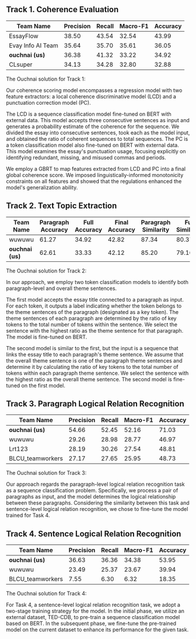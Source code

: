 ## Track 1. Coherence Evaluation

| Team Name | Precision | Recall | Macro-F1 | Accuracy |
| --- | --- | --- | --- | --- |
| EssayFlow | 38.50 | 43.54 | 32.54 | 43.99 |
| Evay Info AI Team | 35.64 | 35.70 | 35.61 | 36.05 |
| <strong>ouchnai (us)</strong> | 36.38 | 41.32 | 33.22 | 34.92 |
| CLsuper | 34.13 | 34.28 | 32.80 | 32.88 |

The Ouchnai solution for Track 1:

Our coherence scoring model encompasses a regression model with two feature extractors: a local coherence discriminative model (LCD) and a punctuation correction model (PC).

The LCD is a sequence classification model fine-tuned on BERT with external data. This model accepts three consecutive sentences as input and generates a probability estimate of the coherence for the sequence. We divided the essay into consecutive sentences, took each as the model input, and obtained the ratio of coherent sequences to total sequences. The PC is a token classification model also fine-tuned on BERT with external data. This model examines the essay's punctuation usage, focusing explicitly on identifying redundant, missing, and misused commas and periods.

We employ a GBRT to map features extracted from LCD and PC into a final global coherence score. We imposed linguistically-informed monotonicity constraints on all features and showed that the regulations enhanced the model's generalization ability.

## Track 2. Text Topic Extraction

| Team Name | Paragraph Accuracy | Full Accuracy | Final Accuracy | Paragraph Similarity | Full Similarity |
| --- | --- | --- | --- | --- | --- |
| wuwuwu | 61.27 | 34.92 | 42.82 | 87.34 | 80.37 |
| <strong>ouchnai (us)</strong> | 62.61 | 33.33 | 42.12 | 85.20 | 79.16 |

The Ouchnai solution for Track 2:

In our approach, we employ two token classification models to identify both paragraph-level and overall theme sentences. 

The first model accepts the essay title connected to a paragraph as input. For each token, it outputs a label indicating whether the token belongs to the theme sentences of the paragraph (designated as a key token). The theme sentences of each paragraph are determined by the ratio of key tokens to the total number of tokens within the sentence. We select the sentence with the highest ratio as the theme sentence for that paragraph. The model is fine-tuned on BERT.

The second model is similar to the first, but the input is a sequence that links the essay title to each paragraph's theme sentence. We assume that the overall theme sentence is one of the paragraph theme sentences and determine it by calculating the ratio of key tokens to the total number of tokens within each paragraph theme sentence. We select the sentence with the highest ratio as the overall theme sentence. The second model is fine-tuned on the first model.

## Track 3. Paragraph Logical Relation Recognition

| Team Name | Precision | Recall | Macro-F1 | Accuracy |
| --- | --- | --- | --- | --- |
| <strong>ouchnai (us)</strong> | 54.66 | 52.45 | 52.16 | 71.03 |
| wuwuwu | 29.26 | 28.98 | 28.77 | 46.97 |
| Lrt123 | 28.19 | 30.26 | 27.54 | 48.81 |
| BLCU_teamworkers | 27.17 | 27.65 | 25.95 | 48.73 |

The Ouchnai solution for Track 3:

Our approach regards the paragraph-level logical relation recognition task as a sequence classification problem. Specifically, we process a pair of paragraphs as input, and the model determines the logical relationship between these paragraphs. Considering the similarity between this task and sentence-level logical relation recognition, we chose to fine-tune the model trained for Task 4.  

## Track 4. Sentence Logical Relation Recognition

| Team Name | Precision | Recall | Macro-F1 | Accuracy |
| --- | --- | --- | --- | --- |
| <strong>ouchnai (us)</strong> | 36.63 | 36.36 | 34.38 | 53.95 |
| wuwuwu | 23.49 | 25.37 | 23.67 | 39.94 |
| BLCU_teamworkers | 7.55 | 6.30 | 6.32 | 18.35 |

The Ouchnai solution for Track 4:

For Task 4, a sentence-level logical relation recognition task, we adopt a two-stage training strategy for the model. In the initial phase, we utilize an external dataset, TED-CDB, to pre-train a sequence classification model based on BERT. In the subsequent phase, we fine-tune the pre-trained model on the current dataset to enhance its performance for the given task. 
